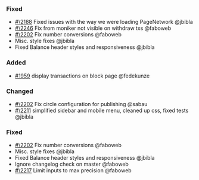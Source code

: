 ### Fixed

- [#\2188](https://github.com/cosmos/voyager/issues/2188) Fixed issues with the way we were loading PageNetwork @jbibla
- [#\2246](https://github.com/cosmos/voyager/issues/2246) Fix from moniker not visible on withdraw txs @faboweb
- [#\2202](https://github.com/cosmos/voyager/issues/2202) Fix number conversions @faboweb
- Misc. style fixes @jbibla
- Fixed Balance header styles and responsiveness @jbibla

### Added

- [\#1959](https://github.com/cosmos/voyager/issues/1959) display transactions on block page @fedekunze

### Changed

- [#\2202](https://github.com/cosmos/voyager/pull/2202) Fix circle configuration for publishing @sabau
- [#\2211](https://github.com/cosmos/voyager/pull/2211) simplified sidebar and mobile menu, cleaned up css, fixed tests @jbibla

### Fixed

- [#\2202](https://github.com/cosmos/voyager/issues/2202) Fix number conversions @faboweb
- Misc. style fixes @jbibla
- Fixed Balance header styles and responsiveness @jbibla
- Ignore changelog check on master @faboweb
- [#\2217](https://github.com/cosmos/voyager/issues/2217) Limit inputs to max precision @faboweb
